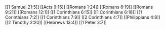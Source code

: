 [[1 Samuel 21:5]]
[[Acts 9:15]]
[[Romans 1:24]]
[[Romans 6:19]]
[[Romans 9:21]]
[[Romans 12:1]]
[[1 Corinthians 6:15]]
[[1 Corinthians 6:18]]
[[1 Corinthians 7:2]]
[[1 Corinthians 7:9]]
[[2 Corinthians 4:7]]
[[Philippians 4:8]]
[[2 Timothy 2:20]]
[[Hebrews 13:4]]
[[1 Peter 3:7]]
